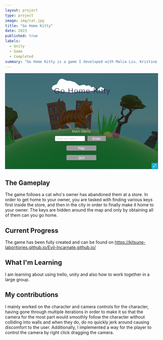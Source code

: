 ```yaml
---
layout: project
type: project
image: img/cat.jpg
title: "Go Home Kitty"
date: 2023
published: true
labels:
  - Unity
  - Game
  - Completed
summary: "Go Home Kitty is a game I developed with Malia Liu. Kristine Rivera and Anthony Gantner about a cat trying to find their way home."
---
```


<div class="text-center p-4">
  <img class="img-fluid" src="../img/go-home-kitty.png">
</div>

<h2 id="The Gameplay">The Gameplay</h2>

The game follows a cat who's owner has abandoned them at a store. In order to get home to your owner, you are tasked with finding various keys first inside the store, and then in the city in order to finally make it home
to your owner. The keys are hidden around the map and only by obtaining all of them can you go home. 

<h2 id="Current Progress">Current Progress</h2>

The game has been fully created and can be found on 
https://kitsune-laboritories.github.io/Evil-Incarnate.github.io/

<h2 id="What I'm Learning">What I'm Learning</h2>

I am learning about using trello, unity and also how to work together in a large group. 

<h2 id="My Contributions">My contributions</h2>

I mainly worked on the character and camera controls for the character, having gone through multiple iterations in order to make it so that the camera for the most part would smoothly follow the character without colliding into walls and when they do, do no quickly jerk around causing discomfort to the user. Additionally, I implemented a way for the player to control the camera by right click dragging the camera. 
